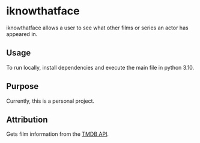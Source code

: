 # iknowthatface

iknowthatface allows a user to see what other films or series an actor has appeared in.

## Usage

To run locally, install dependencies and execute the main file in python 3.10.

## Purpose

Currently, this is a personal project.

## Attribution

Gets film information from the [TMDB API](https://www.themoviedb.org/). 
